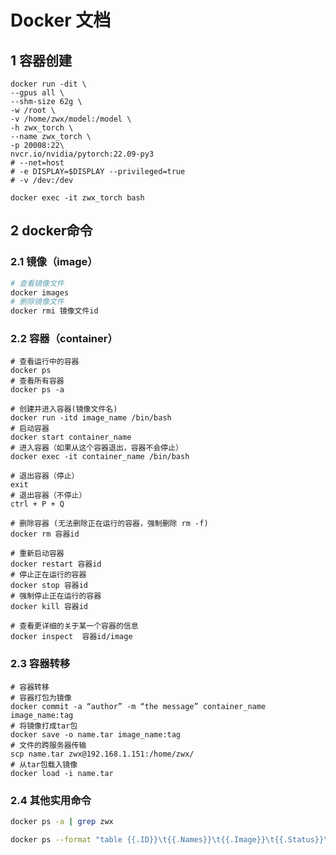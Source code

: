 # Docker 文档

## 1 容器创建

``` shell
docker run -dit \
--gpus all \
--shm-size 62g \
-w /root \
-v /home/zwx/model:/model \
-h zwx_torch \
--name zwx_torch \
-p 20008:22\
nvcr.io/nvidia/pytorch:22.09-py3
# --net=host 
# -e DISPLAY=$DISPLAY --privileged=true 
# -v /dev:/dev

docker exec -it zwx_torch bash
```

## 2 docker命令

### 2.1 镜像（image）

```bash
# 查看镜像文件
docker images
# 删除镜像文件
docker rmi 镜像文件id
```

### 2.2 容器（container）

``` shell
# 查看运行中的容器
docker ps
# 查看所有容器
docker ps -a

# 创建并进入容器(镜像文件名)
docker run -itd image_name /bin/bash
# 启动容器
docker start container_name
# 进入容器（如果从这个容器退出，容器不会停止）
docker exec -it container_name /bin/bash

# 退出容器（停止）
exit
# 退出容器（不停止）
ctrl + P + Q

# 删除容器 (无法删除正在运行的容器，强制删除 rm -f)
docker rm 容器id

# 重新启动容器
docker restart 容器id
# 停止正在运行的容器
docker stop 容器id
# 强制停止正在运行的容器
docker kill 容器id

# 查看更详细的关于某一个容器的信息
docker inspect  容器id/image
```

### 2.3 容器转移

``` shell
# 容器转移
# 容器打包为镜像
docker commit -a “author” -m “the message” container_name image_name:tag
# 将镜像打成tar包
docker save -o name.tar image_name:tag
# 文件的跨服务器传输
scp name.tar zwx@192.168.1.151:/home/zwx/
# 从tar包载入镜像
docker load -i name.tar
```

### 2.4 其他实用命令

``` bash
docker ps -a | grep zwx
```
``` bash
docker ps --format "table {{.ID}}\t{{.Names}}\t{{.Image}}\t{{.Status}}\t{{.Ports}}" -a
```

<!-- [docker容器的导入和导出](https://blog.csdn.net/u014078109/article/details/126243823)

[本地windows vscode远程连接服务器docker容器](https://blog.csdn.net/hxx123520/article/details/127527117)

[Linux如何查看端口](https://blog.csdn.net/jiey0407/article/details/126433640) -->


<!-- ## 其他操作

### 容器连接 -->

<!-- ``` shell
# 创建一个 python 应用的容器
# -P :是容器内部端口随机映射到主机的端口
docker run -d -P training/webapp python app.py
# -p : 是容器内部端口绑定到指定的主机端口
docker run -d -p 5000:5000 training/webapp python app.py
# 指定容器绑定的网络地址
docker run -d -p 127.0.0.1:5001:5000 training/webapp python app.py
# 查看端口的绑定情况(adoring_stonebraker为容器名)，输出：127.0.0.1:5001
docker port adoring_stonebraker 5000

# Docker 容器互联
# 创建一个新的 Docker 网络（-d：参数指定 Docker 网络类型，有 bridge、overlay）
docker network create -d bridge test-net
# 查看当前网络
docker network ls
# 运行一个容器并连接到新建的 test-net 网络
docker run -itd --name test1 --network test-net ubuntu /bin/bash
``` -->

<!-- ### docker中使用nginx镜像布置静态网站

```shell
# 1.导入nginx镜像
[root@docker1 images]# docker load -i nginx.tar
# 2.运行nginx容器
[root@docker1 images]# docker run -it --name  vm1 nginx bash
# 3.容器内设置
root@e0d6fcaf179d:/# cd /usr/share/nginx/html
root@e0d6fcaf179d:/usr/share/nginx/html # echo www.orange_lei.com > index.html 
root@e0d6fcaf179d:/usr/share/nginx/html # cat index.html
# www.orange_lei.com
root@e0d6fcaf179d:/usr/share/nginx/html # cd /usr/sbin/
root@e0d6fcaf179d:/usr/sbin # ./nginx
# 在容器内首先编辑网页html信息，然后启动nginx

# 4.查看nginx容器ip
# 按下ctrl+p然后按ctrl+q就可以将容器打入后台
[root@docker1 images]# docker inspect vm1            ##可以查看具体信息

# 5.测试
[root@docker1 images]# curl 172.17.0.2
# www.orange_lei.com
# 这样一个静态网页就部署好了
``` -->

<!-- ```shell
# 容器外
docker run -d --name nginx01 -v /home/zwx/volume/nginx:/home -p 20101:80 nginx
docker exec -it nginx01 /bin/bash
# 容器内
cd /usr/share/nginx/html
apt update
apt install vim
vim index.html
nginx
exit

# 查看挂载是否成功
docker inspect nginx01

# 停止和开始
docker stop nginx01
docker start nginx01
docker exec -it nginx01 /bin/bash

# 更改文件
cp /home/index.html /usr/share/nginx/html/index.html
``` -->

<!-- ### ubuntu_01

```shell
# 安装python
apt update
apt-get install python3
python3 -V
python3
ctrl + D

# 换源
apt-get install vim
vim /etc/apt/sources.list
 # 清华源
 deb https://mirrors.tuna.tsinghua.edu.cn/ubuntu/ bionic main restricted universe multiverse
 deb-src https://mirrors.tuna.tsinghua.edu.cn/ubuntu/ bionic main restricted universe multiverse
 deb https://mirrors.tuna.tsinghua.edu.cn/ubuntu/ bionic-updates main restricted universe multiverse
 deb-src https://mirrors.tuna.tsinghua.edu.cn/ubuntu/ bionic-updates main restricted universe multiverse
 deb https://mirrors.tuna.tsinghua.edu.cn/ubuntu/ bionic-backports main restricted universe multiverse
 deb-src https://mirrors.tuna.tsinghua.edu.cn/ubuntu/ bionic-backports main restricted universe multiverse
 deb https://mirrors.tuna.tsinghua.edu.cn/ubuntu/ bionic-security main restricted universe multiverse
 deb-src https://mirrors.tuna.tsinghua.edu.cn/ubuntu/ bionic-security main restricted universe multiverse
 deb https://mirrors.tuna.tsinghua.edu.cn/ubuntu/ bionic-proposed main restricted universe multiverse
 deb-src https://mirrors.tuna.tsinghua.edu.cn/ubuntu/ bionic-proposed main restricted universe multiverse
###
apt update

# yolov5
apt install git
git clone https://github.com/ultralytics/yolov5.git
apt install python3-pip
pip3 -V
pip3 install -r requirements.txt
``` -->











